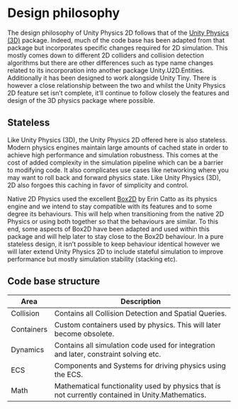 # Design philosophy

The design philosophy of Unity Physics 2D follows that of the [Unity Physics (3D)](https://docs.unity3d.com/Packages/com.unity.physics@0.2/manual/design.html) package. Indeed, much of the code base has been adapted from that package but incorporates specific changes required for 2D simulation. This mostly comes down to different 2D colliders and collision detection algorithms but there are other differences such as type name changes related to its incorporation into another package Unity.U2D.Entities. Additionally it has been designed to work alongside Unity Tiny.  There is however a close relationship between the two and whilst the Unity Physics 2D feature set isn’t complete, it’ll continue to follow closely the features and design of the 3D physics package where possible.

## Stateless

Like Unity Physics (3D), the Unity Physics 2D offered here is also stateless. Modern physics engines maintain large amounts of cached state in order to achieve high performance and simulation robustness. This comes at the cost of added complexity in the simulation pipeline which can be a barrier to modifying code. It also complicates use cases like networking where you may want to roll back and forward physics state. Like Unity Physics (3D), 2D also forgoes this caching in favor of simplicity and control.

Native 2D Physics used the excellent [Box2D](https://box2d.org/) by Erin Catto as its physics engine and we intend to stay compatible with its features and to some degree its behaviours. This will help when transitioning from the native 2D Physics or using both together so that the behaviours are similar. To this end, some aspects of Box2D have been adapted and used within this package and will help later to stay close to the Box2D behaviour. In a pure stateless design, it isn’t possible to keep behaviour identical however we will later extend Unity Physics 2D to include stateful simulation to improve performance but mostly simulation stability (stacking etc).

## Code base structure

| Area       | Description                                                  |
| ---------- | ------------------------------------------------------------ |
| Collision  | Contains all Collision Detection and Spatial Queries.        |
| Containers | Custom containers used by physics. This will later become obsolete. |
| Dynamics   | Contains all simulation code used for integration and later, constraint solving etc. |
| ECS        | Components and Systems for driving physics using the ECS.    |
| Math       | Mathematical functionality used by physics that is not currently contained in Unity.Mathematics. |

